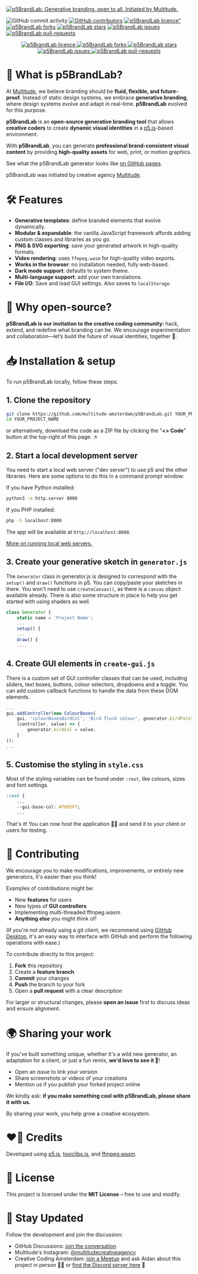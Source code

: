 [![p5BrandLab. Generative branding, open to all. Initiated by Multitude.](https://github.com/multitude-amsterdam/p5BrandLab/blob/main/p5BrandLab-header.svg?raw=true)](https://multitude.nl/ "Multitude")


![GitHub commit activity](https://img.shields.io/github/commit-activity/y/multitude-amsterdam/p5BrandLab?style=flat-square&color=7685F7)
[![GitHub contributors](https://img.shields.io/github/contributors/multitude-amsterdam/p5BrandLab?style=flat-square&color=7685F7)](https://github.com/multitude-amsterdam/p5BrandLab/blob/main/CONTRIBUTING.md)
[![p5BrandLab licence"](https://img.shields.io/github/license/multitude-amsterdam/p5BrandLab?style=flat-square&color=7685F7)](https://github.com/multitude-amsterdam/p5BrandLab/blob/main/LICENSE) 
[![p5BrandLab forks](https://img.shields.io/github/forks/multitude-amsterdam/p5BrandLab?style=flat-square&color=7685F7)](https://github.com/multitude-amsterdam/p5BrandLab/fork) 
[![p5BrandLab stars](https://img.shields.io/github/stars/multitude-amsterdam/p5BrandLab?style=flat-square&color=7685F7)](https://github.com/multitude-amsterdam/p5BrandLab/stargazers) 
[![p5BrandLab issues](https://img.shields.io/github/issues/multitude-amsterdam/p5BrandLab?style=flat-square&color=7685F7)](https://github.com/multitude-amsterdam/p5BrandLab/issues) 
[![p5BrandLab pull-requests](https://img.shields.io/github/issues-pr/multitude-amsterdam/p5BrandLab?style=flat-square&color=7685F7)](https://github.com/multitude-amsterdam/p5BrandLab/pulls)

<p align="center">
<a href="https://github.com/multitude-amsterdam/p5BrandLab/blob/main/LICENSE" target="blank">
<img src="https://img.shields.io/github/license/multitude-amsterdam/p5BrandLab" alt="p5BrandLab licence" />
</a>
<a href="https://github.com/multitude-amsterdam/p5BrandLab/fork" target="blank">
<img src="https://img.shields.io/github/forks/multitude-amsterdam/p5BrandLab" alt="p5BrandLab forks"/>
</a>
<a href="https://github.com/multitude-amsterdam/p5BrandLab/stargazers" target="blank">
<img src="https://img.shields.io/github/stars/multitude-amsterdam/p5BrandLab" alt="p5BrandLab stars"/>
</a>
<a href="https://github.com/multitude-amsterdam/p5BrandLab/issues" target="blank">
<img src="https://img.shields.io/github/issues/multitude-amsterdam/p5BrandLab" alt="p5BrandLab issues"/>
</a>
<a href="https://github.com/multitude-amsterdam/p5BrandLab/pulls" target="blank">
<img src="https://img.shields.io/github/issues-pr/multitude-amsterdam/p5BrandLab" alt="p5BrandLab pull-requests"/>
</a>
</p>


# 🧪 What is p5BrandLab?
At [Multitude](https://multitude.nl/), we believe branding should be **fluid, flexible, and future-proof**. Instead of static design systems, we embrace **generative branding**, where design systems evolve and adapt in real-time. **p5BrandLab** evolved for this purpose. 

**p5BrandLab** is an **open-source generative branding tool** that allows **creative coders** to create **dynamic visual identities** in a [p5.js](https://p5js.org/)-based environment.

With **p5BrandLab**, you can generate **professional brand-consistent visual content** by providing **high-quality assets** for web, print, or motion graphics.

See what the p5BrandLab generator looks like [on GitHub pages](https://multitude-amsterdam.github.io/p5BrandLab/).

p5BrandLab was initiated by creative agency [Multitude](https://multitude.nl/).


# 🛠️ Features
- **Generative templates**: define branded elements that evolve dynamically.
- **Modular & expandable**: the vanilla JavaScript framework affords adding custom classes and libraries as you go.
- **PNG & SVG exporting**: save your generated artwork in high-quality formats.
- **Video rendering**: uses `ffmpeg.wasm` for high-quality video exports.
- **Works in the browser**: no installation needed, fully web-based.
- **Dark mode support**: defaults to system theme.
- **Multi-language support**: add your own translations.
- **File I/O**: Save and load GUI settings. Also saves to `localStorage`.


# 🔁 Why open-source?


**p5BrandLab is our invitation to the creative coding community:** hack, extend, and redefine what branding can be. We encourage experimentation and collaboration—let’s build the future of visual identities, together 🌱.


# 📥 Installation & setup
To run p5BrandLab locally, follow these steps. 

## 1. Clone the repository
```sh
git clone https://github.com/multitude-amsterdam/p5BrandLab.git YOUR_PROJECT_NAME
cd YOUR_PROJECT_NAME
```
or alternatively, download the code as a ZIP file by clicking the "**<> Code**" button at the top-right of this page. ↗️

## 2. Start a local development server
You need to start a local web server ("dev server") to use p5 and the other libraries. Here are some options to do this in a command prompt window:

If you have Python installed:
```sh
python3 -m http.server 8000
```
If you PHP installed:
```sh
php -S localhost:8000
```
The app will be available at `http://localhost:8000`.

[More on running local web servers.](https://gist.github.com/jgravois/5e73b56fa7756fd00b89)

## 3. Create your generative sketch in `generator.js`
The `Generator` class in generator.js is designed to correspond with the `setup()` and `draw()` functions in p5. You can copy/paste your sketches in there. You won't need to use `createCanvas()`, as there is a `canvas` object available already. There is also some structure in place to help you get started with using shaders as well.
```javascript
class Generator {
	static name = 'Project Name';
	...
	setup() {
	...
	draw() {
	....
```

## 4. Create GUI elements in `create-gui.js`
There is a custom set of GUI controller classes that can be used, including sliders, text boxes, buttons, colour selectors, dropdowns and a toggle. You can add custom callback functions to handle the data from these DOM elements.
```javascript
...
gui.addController(new ColourBoxes(
	gui, 'colourBoxesBirdCol', 'Bird flock colour', generator.birdPalette, 0,
	(controller, value) => {
		generator.birdCol = value;
	}
));
...
```

## 5. Customise the styling in `style.css`
Most of the styling variables can be found under `:root`, like colours, sizes and font settings.
```css
:root {
	...
	--gui-base-col: #7685F7;
	...
```

That's it! You can now host the application 😶‍🌫️ and send it to your client or users for testing.


# 🤝 Contributing

We encourage you to make modifications, improvements, or entirely new generators, it's easier than you think! 

Examples of contributions might be:
- New **features** for users
- New types of **GUI controllers**
- Implementing multi-threaded ffmpeg.wasm
- **Anything else** you might think of!

(If you're not already using a git client, we recommend using [GitHub Desktop](https://github.com/apps/desktop), it's an easy way to interface with GitHub and perform the following operations with ease.)

To contribute directly to this project:

1. **Fork** this repository
2. Create a **feature branch**
3. **Commit** your changes
4. **Push** the branch to your fork
5. Open a **pull request** with a clear description

For larger or structural changes, please **open an issue** first to discuss ideas and ensure alignment.


# 🌍 Sharing your work

If you've built something unique, whether it's a wild new generator, an adaptation for a client, or just a fun remix, **we'd love to see it 👀**!

- Open an issue to link your version
- Share screenshots or videos of your creations
- Mention us if you publish your forked project online

We kindly ask: **if you make something cool with p5BrandLab, please share it with us.**

By sharing your work, you help grow a creative ecosystem.


# ❤️‍🔥 Credits
Developed using [p5.js](https://p5js.org/), [toxiclibs.js](https://github.com/hapticdata/toxiclibsjs), and [ffmpeg.wasm](https://github.com/ffmpegwasm/ffmpeg.wasm).


# 🧾 License
This project is licensed under the **MIT License** – free to use and modify.


# 📢 Stay Updated
Follow the development and join the discussion:
- GitHub Discussions: [join the conversation](https://github.com/multitude-amsterdam/p5BrandLab/discussions)
- Multitude's Instagram: [@multitudecreativeagency](https://www.instagram.com/multitudecreativeagency/)
- Creative Coding Amsterdam: [join a Meetup](https://www.meetup.com/nl-NL/creative-coding-amsterdam/) and ask Aidan about this project in person 🤔🤔 or [find the Discord server here](https://cca.codes/) 👋
